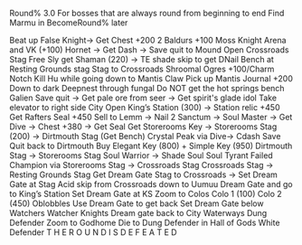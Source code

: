 Round% 3.0
For bosses that are always round from beginning to end
Find Marmu in BecomeRound% later
 
Beat up False Knight-> Get Chest +200
2 Baldurs +100
Moss Knight Arena and VK (+100)
Hornet -> Get Dash -> Save quit to Mound
Open Crossroads Stag
Free Sly get Shaman (220) -> TE shade skip to get DNail
Bench at Resting Grounds stag
Stag to Crossroads
Shroomal Ogres +100/Charm Notch
Kill Hu while going down to Mantis Claw
Pick up Mantis Journal +200
Down to dark Deepnest through fungal 
Do NOT get the hot springs bench
Galien 
Save quit -> Get pale ore from seer -> Get spirit's glade idol
Take elevator to right side City
Open King’s Station (300) -> Station relic +450
Get Rafters Seal +450
Sell to Lemm -> Nail 2
Sanctum -> Soul Master -> Get Dive -> Chest +380 -> Get Seal
Get Storerooms Key -> Storerooms Stag (200) -> Dirtmouth Stag (Get Bench)
Crystal Peak via Dive-> Cdash
Save Quit back to Dirtmouth
Buy Elegant Key (800) + Simple Key (950)
Dirtmouth Stag -> Storerooms Stag
Soul Warrior -> Shade Soul
Soul Tyrant
Failed Champion via Storerooms Stag -> Crossroads Stag
Crossroads Stag -> Resting Grounds Stag
Get Dream Gate
Stag to Crossroads -> Set Dream Gate at Stag
Acid skip from Crossroads down to Uumuu
Dream Gate and go to King’s Station
Set Dream Gate at KS
Zoom to Colos
Colo 1 (100)
Colo 2 (450)
Oblobbles
Use Dream Gate to get back 
Set Dream Gate below Watchers
Watcher Knights
Dream gate back to City
Waterways
Dung Defender 
Zoom to Godhome
Die to Dung Defender in Hall of Gods
White Defender
T H E   R O U N D   I S   D E F E A T E D
